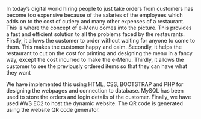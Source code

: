 In today’s digital world hiring people to just take orders from customers has become too expensive because of the salaries of the employees which adds on to the cost of cutlery and many other expenses of a restaurant. This is where the concept of e-Menu comes into the picture. This provides a fast and efficient solution to all the problems faced by the restaurants. Firstly, it allows the customer to order without waiting for anyone to come to them. This makes the customer happy and calm. Secondly, it helps the restaurant to cut on the cost for printing and designing the menu in a fancy way, except the cost incurred to make the e-Menu. Thirdly, it allows the customer to see the previously ordered items so that they can have what they want

We have implemented this using HTML, CSS, BOOTSTRAP and PHP for designing the webpages and connection to database. MySQL has been used to store the orders and login details of the customer. Finally, we have used AWS EC2 to host the dynamic website. The QR code is generated using the website QR code generator.